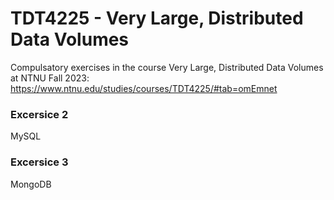 # TDT4225 - Very Large, Distributed Data Volumes

Compulsatory exercises in the course Very Large, Distributed Data Volumes at NTNU Fall 2023: https://www.ntnu.edu/studies/courses/TDT4225/#tab=omEmnet

### Excersice 2
MySQL

### Excersice 3
MongoDB

 
